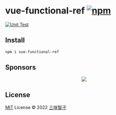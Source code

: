 # vue-functional-ref [![npm](https://img.shields.io/npm/v/vue-functional-ref.svg)](https://npmjs.com/package/vue-functional-ref)

[![Unit Test](https://github.com/sxzz/vue-functional-ref/actions/workflows/unit-test.yml/badge.svg)](https://github.com/sxzz/vue-functional-ref/actions/workflows/unit-test.yml)

## Install

```bash
npm i vue-functional-ref
```

## Sponsors

<p align="center">
  <a href="https://cdn.jsdelivr.net/gh/sxzz/sponsors/sponsors.svg">
    <img src='https://cdn.jsdelivr.net/gh/sxzz/sponsors/sponsors.svg'/>
  </a>
</p>

## License

[MIT](./LICENSE) License © 2022 [三咲智子](https://github.com/sxzz)

